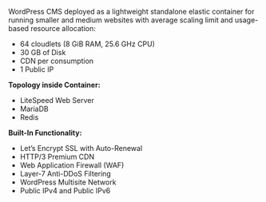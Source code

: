 WordPress CMS deployed as a lightweight standalone elastic container for running smaller and medium websites with average scaling limit and usage-based resource allocation:

* 64 cloudlets (8 GiB RAM, 25.6 GHz CPU)
* 30 GB of Disk
* CDN per consumption
* 1 Public IP

**Topology inside Container:** 

* LiteSpeed Web Server 
* MariaDB 
* Redis


**Built-In Functionality:**
* Let’s Encrypt SSL with Auto-Renewal
* HTTP/3 Premium CDN
* Web Application Firewall (WAF)
* Layer-7 Anti-DDoS Filtering
* WordPress Multisite Network
* Public IPv4 and Public IPv6
